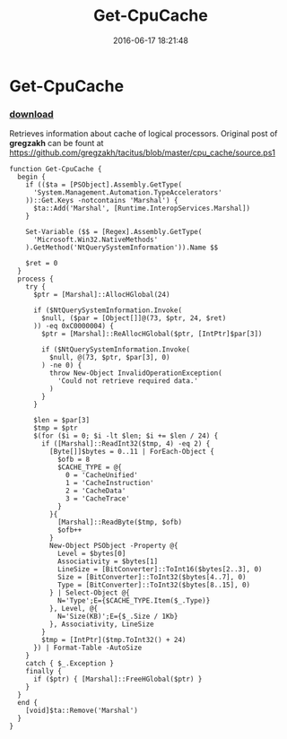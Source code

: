 ﻿---
pid:            6396
poster:         Don Jones
title:          Get-CpuCache
date:           2016-06-17 18:21:48
format:         posh
parent:         0
parent:         0

---

# Get-CpuCache

### [download](6396.ps1)

Retrieves information about cache of logical processors. Original post of **gregzakh** can be fount at https://github.com/gregzakh/tacitus/blob/master/cpu_cache/source.ps1

```posh
function Get-CpuCache {
  begin {
    if (($ta = [PSObject].Assembly.GetType(
      'System.Management.Automation.TypeAccelerators'
    ))::Get.Keys -notcontains 'Marshal') {
      $ta::Add('Marshal', [Runtime.InteropServices.Marshal])
    }
    
    Set-Variable ($$ = [Regex].Assembly.GetType(
      'Microsoft.Win32.NativeMethods'
    ).GetMethod('NtQuerySystemInformation')).Name $$
    
    $ret = 0
  }
  process {
    try {
      $ptr = [Marshal]::AllocHGlobal(24)
      
      if ($NtQuerySystemInformation.Invoke(
        $null, ($par = [Object[]]@(73, $ptr, 24, $ret)
      )) -eq 0xC0000004) {
        $ptr = [Marshal]::ReAllocHGlobal($ptr, [IntPtr]$par[3])
        
        if ($NtQuerySystemInformation.Invoke(
          $null, @(73, $ptr, $par[3], 0)
        ) -ne 0) {
          throw New-Object InvalidOperationException(
            'Could not retrieve required data.'
          )
        }
      }
      
      $len = $par[3]
      $tmp = $ptr
      $(for ($i = 0; $i -lt $len; $i += $len / 24) {
        if ([Marshal]::ReadInt32($tmp, 4) -eq 2) {
          [Byte[]]$bytes = 0..11 | ForEach-Object {
            $ofb = 8
            $CACHE_TYPE = @{
              0 = 'CacheUnified'
              1 = 'CacheInstruction'
              2 = 'CacheData'
              3 = 'CacheTrace'
            }
          }{
            [Marshal]::ReadByte($tmp, $ofb)
            $ofb++
          }
          New-Object PSObject -Property @{
            Level = $bytes[0]
            Associativity = $bytes[1]
            LineSize = [BitConverter]::ToInt16($bytes[2..3], 0)
            Size = [BitConverter]::ToInt32($bytes[4..7], 0)
            Type = [BitConverter]::ToInt32($bytes[8..15], 0)
          } | Select-Object @{
            N='Type';E={$CACHE_TYPE.Item($_.Type)}
          }, Level, @{
            N='Size(KB)';E={$_.Size / 1Kb}
          }, Associativity, LineSize
        }
        $tmp = [IntPtr]($tmp.ToInt32() + 24)
      }) | Format-Table -AutoSize
    }
    catch { $_.Exception }
    finally {
      if ($ptr) { [Marshal]::FreeHGlobal($ptr) }
    }
  }
  end {
    [void]$ta::Remove('Marshal')
  }
}
```
